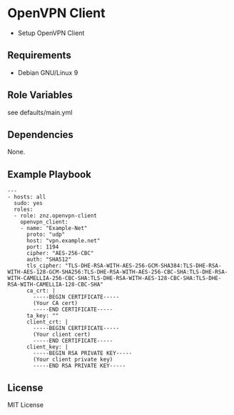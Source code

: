 # OpenVPN Client

- Setup OpenVPN Client

## Requirements

- Debian GNU/Linux 9

## Role Variables

see defaults/main.yml

## Dependencies

None.

## Example Playbook

    ---
    - hosts: all
      sudo: yes
      roles:
      - role: znz.openvpn-client
        openvpn_client:
        - name: "Example-Net"
          proto: "udp"
          host: "vpn.example.net"
          port: 1194
          cipher: "AES-256-CBC"
          auth: "SHA512"
          tls_cipher: "TLS-DHE-RSA-WITH-AES-256-GCM-SHA384:TLS-DHE-RSA-WITH-AES-128-GCM-SHA256:TLS-DHE-RSA-WITH-AES-256-CBC-SHA:TLS-DHE-RSA-WITH-CAMELLIA-256-CBC-SHA:TLS-DHE-RSA-WITH-AES-128-CBC-SHA:TLS-DHE-RSA-WITH-CAMELLIA-128-CBC-SHA"
          ca_crt: |
            -----BEGIN CERTIFICATE-----
            (Your CA cert)
            -----END CERTIFICATE-----
          ta_key: ""
          client_crt: |
            -----BEGIN CERTIFICATE-----
            (Your client cert)
            -----END CERTIFICATE-----
          client_key: |
            -----BEGIN RSA PRIVATE KEY-----
            (Your client private key)
            -----END RSA PRIVATE KEY-----


## License

MIT License
